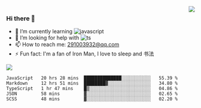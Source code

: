 <img align='right' src='https://github-readme-stats.vercel.app/api?username=niaogege&show_icons=true&theme=radical'/>

### Hi there 👋

- 🌱 I’m currently learning ![javascript](https://img.shields.io/badge/javacript-learn-orange)
- 🤔 I’m looking for help with ![ts](https://img.shields.io/badge/ts-learn-yellow)
- 📫 How to reach me: 291003932@qq.com
- ⚡ Fun fact:  I'm a fan of Iron Man, I love to sleep and 书法

![](https://github-readme-stats.vercel.app/api/top-langs/?username=niaogege&layout=compact)

<!--START_SECTION:waka-->
```text
JavaScript   20 hrs 28 mins  ██████████████░░░░░░░░░░░   55.39 % 
Markdown     12 hrs 51 mins  ████████▓░░░░░░░░░░░░░░░░   34.80 % 
TypeScript   1 hr 47 mins    █▒░░░░░░░░░░░░░░░░░░░░░░░   04.86 % 
JSON         58 mins         ▓░░░░░░░░░░░░░░░░░░░░░░░░   02.65 % 
SCSS         48 mins         ▓░░░░░░░░░░░░░░░░░░░░░░░░   02.20 % 
```
<!--END_SECTION:waka-->
